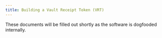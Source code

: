 ```yaml
---
title: Building a Vault Receipt Token (VRT)
---
```


These documents will be filled out shortly as the software is dogfooded internally.
